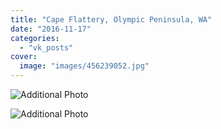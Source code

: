 ```yaml
---
title: "Cape Flattery, Olympic Peninsula, WA"
date: "2016-11-17"
categories: 
  - "vk_posts"
cover:
  image: "images/456239052.jpg"
---
```


![Additional Photo](https://vodpop.ru/wp-content/uploads/2023/07/456239053.jpg)

![Additional Photo](https://vodpop.ru/wp-content/uploads/2023/07/456239054.jpg)

